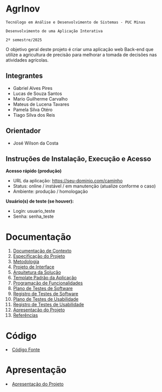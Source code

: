 # AgrInov

`Tecnólogo em Análise e Desenvolvimento de Sistemas - PUC Minas`

`Desenvolvimento de uma Aplicação Interativa`

`2º semestre/2025`

O objetivo geral deste projeto é criar uma aplicação web Back-end que utilize a agricultura de precisão para melhorar a tomada de decisões nas atividades agrícolas.

## Integrantes

* Gabriel Alves Pires
* Lucas de Souza Santos
* Mario Guilherme Carvalho 
* Mateus de Lucena Tavares 
* Pamela Silva Otéro 
* Tiago Silva dos Reis

## Orientador

* José Wilson da Costa

## Instruções de Instalação, Execução e Acesso

**Acesso rápido (produção)**
* URL da aplicação: https://seu-dominio.com/caminho
* Status: online / instável / em manutenção (atualize conforme o caso)
* Ambiente: produção / homologação

**Usuário(s) de teste (se houver):**
* Login: usuario_teste
* Senha: senha_teste

# Documentação

<ol>
<li><a href="docs/01-Documentação de Contexto.md"> Documentação de Contexto</a></li>
<li><a href="docs/02-Especificação do Projeto.md"> Especificação do Projeto</a></li>
<li><a href="docs/03-Metodologia.md"> Metodologia</a></li>
<li><a href="docs/04-Projeto de Interface.md"> Projeto de Interface</a></li>
<li><a href="docs/05-Arquitetura da Solução.md"> Arquitetura da Solução</a></li>
<li><a href="docs/06-Template Padrão da Aplicação.md"> Template Padrão da Aplicação</a></li>
<li><a href="docs/07-Programação de Funcionalidades.md"> Programação de Funcionalidades</a></li>
<li><a href="docs/08-Plano de Testes de Software.md"> Plano de Testes de Software</a></li>
<li><a href="docs/09-Registro de Testes de Software.md"> Registro de Testes de Software</a></li>
<li><a href="docs/10-Plano de Testes de Usabilidade.md"> Plano de Testes de Usabilidade</a></li>
<li><a href="docs/11-Registro de Testes de Usabilidade.md"> Registro de Testes de Usabilidade</a></li>
<li><a href="docs/12-Apresentação do Projeto.md"> Apresentação do Projeto</a></li>
<li><a href="docs/13-Referências.md"> Referências</a></li>
</ol>

# Código

<li><a href="src/README.md"> Código Fonte</a></li>

# Apresentação

<li><a href="docs/12-Apresentação do Projeto.md"> Apresentação do Projeto</a></li>
